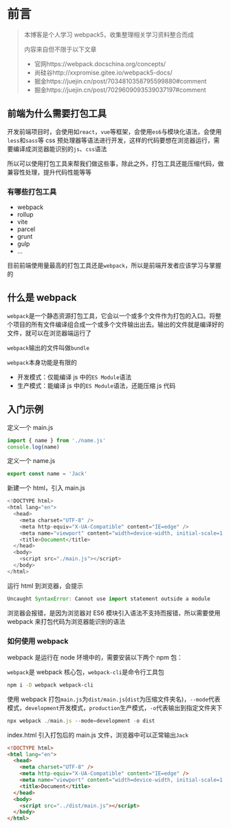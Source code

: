 # 前言

> 本博客是个人学习 webpack5，收集整理相关学习资料整合而成
>
> 内容来自但不限于以下文章
>
> - 官网https://webpack.docschina.org/concepts/
> - 尚硅谷http://xxpromise.gitee.io/webpack5-docs/
> - 掘金https://juejin.cn/post/7034810358795599880#comment
> - 掘金https://juejin.cn/post/7029609093539037197#comment

## 前端为什么需要打包工具

开发前端项目时，会使用如`react`，`vue`等框架，会使用`es6`与模块化语法，会使用`less`和`sass`等 css 预处理器等语法进行开发，这样的代码要想在浏览器运行，需要编译成浏览器能识别的`js`、`css`语法

所以可以使用打包工具来帮我们做这些事，除此之外，打包工具还能压缩代码，做兼容性处理，提升代码性能等等

### 有哪些打包工具

- webpack
- rollup
- vite
- parcel
- grunt
- gulp
- ...

目前前端使用量最高的打包工具还是`webpack`，所以是前端开发者应该学习与掌握的

## 什么是 webpack

`webpack`是一个静态资源打包工具，它会以一个或多个文件作为打包的入口。将整个项目的所有文件编译组合成一个或多个文件输出出去。输出的文件就是编译好的文件，就可以在浏览器端运行了

`webpack`输出的文件叫做`bundle`

`webpack`本身功能是有限的

- 开发模式：仅能编译 js 中的`ES Module`语法
- 生产模式：能编译 js 中的`ES Module`语法，还能压缩 js 代码

## 入门示例

定义一个 main.js

```js
import { name } from './name.js'
console.log(name)
```

定义一个 name.js

```js
export const name = 'Jack'
```

新建一个 html，引入 main.js

```js
<!DOCTYPE html>
<html lang="en">
  <head>
    <meta charset="UTF-8" />
    <meta http-equiv="X-UA-Compatible" content="IE=edge" />
    <meta name="viewport" content="width=device-width, initial-scale=1.0" />
    <title>Document</title>
  </head>
  <body>
    <script src="./main.js"></script>
  </body>
</html>
```

运行 html 到浏览器，会提示

```js
Uncaught SyntaxError: Cannot use import statement outside a module
```

浏览器会报错，是因为浏览器对 ES6 模块引入语法不支持而报错，所以需要使用 webpack 来打包代码为浏览器能识别的语法

### 如何使用 webpack

webpack 是运行在 node 环境中的，需要安装以下两个 npm 包：

`webpack`是 webpack 核心包，`webpack-cli`是命令行工具包

```sh
npm i -D webpack webpack-cli
```

使用 webpack 打包`main.js`为`dist/main.js`(`dist`为压缩文件夹名)，`--mode`代表模式，`development`开发模式，`production`生产模式，`-o`代表输出到指定文件夹下

```js
npx webpack ./main.js --mode=development -o dist
```

index.html 引入打包后的 main.js 文件，浏览器中可以正常输出`Jack`

```html
<!DOCTYPE html>
<html lang="en">
  <head>
    <meta charset="UTF-8" />
    <meta http-equiv="X-UA-Compatible" content="IE=edge" />
    <meta name="viewport" content="width=device-width, initial-scale=1.0" />
    <title>Document</title>
  </head>
  <body>
    <script src="../dist/main.js"></script>
  </body>
</html>
```

 
 <git-talk/> 
 